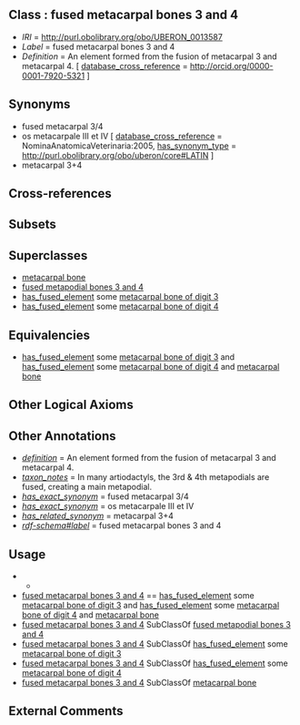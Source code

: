 
## Class : fused metacarpal bones 3 and 4

 * *IRI* = http://purl.obolibrary.org/obo/UBERON_0013587
 * *Label* = fused metacarpal bones 3 and 4
 * *Definition* = An element formed from the fusion of metacarpal 3 and metacarpal 4. [ [database_cross_reference](../../ef/oboInOwl#hasDbXref.md) = http://orcid.org/0000-0001-7920-5321 ]

## Synonyms

 * fused metacarpal 3/4
 * os metacarpale III et IV [ [database_cross_reference](../../ef/oboInOwl#hasDbXref.md) = NominaAnatomicaVeterinaria:2005, [has_synonym_type](../../pe/oboInOwl#hasSynonymType.md) = http://purl.obolibrary.org/obo/uberon/core#LATIN ]
 * metacarpal 3+4

## Cross-references


## Subsets


## Superclasses

 * [metacarpal bone](../../UBERON/74/UBERON_0002374.md)
 * [fused metapodial bones 3 and 4](../../UBERON/86/UBERON_0013586.md)
 * [has_fused_element](../../RO/74/RO_0002374.md) some [metacarpal bone of digit 3](../../UBERON/47/UBERON_0003647.md)
 * [has_fused_element](../../RO/74/RO_0002374.md) some [metacarpal bone of digit 4](../../UBERON/48/UBERON_0003648.md)

## Equivalencies

 * [has_fused_element](../../RO/74/RO_0002374.md) some [metacarpal bone of digit 3](../../UBERON/47/UBERON_0003647.md) and [has_fused_element](../../RO/74/RO_0002374.md) some [metacarpal bone of digit 4](../../UBERON/48/UBERON_0003648.md) and [metacarpal bone](../../UBERON/74/UBERON_0002374.md)

## Other Logical Axioms


## Other Annotations

 * *[definition](../../IAO/15/IAO_0000115.md)* = An element formed from the fusion of metacarpal 3 and metacarpal 4.
 * *[taxon_notes](../../UBPROP/08/UBPROP_0000008.md)* = In many artiodactyls, the 3rd & 4th metapodials are fused, creating a main metapodial.
 * *[has_exact_synonym](../../ym/oboInOwl#hasExactSynonym.md)* = fused metacarpal 3/4
 * *[has_exact_synonym](../../ym/oboInOwl#hasExactSynonym.md)* = os metacarpale III et IV
 * *[has_related_synonym](../../ym/oboInOwl#hasRelatedSynonym.md)* = metacarpal 3+4
 * *[rdf-schema#label](../../el/rdf-schema#label.md)* = fused metacarpal bones 3 and 4

## Usage

 * -
 * [fused metacarpal bones 3 and 4](../../UBERON/87/UBERON_0013587.md) == [has_fused_element](../../RO/74/RO_0002374.md) some [metacarpal bone of digit 3](../../UBERON/47/UBERON_0003647.md) and [has_fused_element](../../RO/74/RO_0002374.md) some [metacarpal bone of digit 4](../../UBERON/48/UBERON_0003648.md) and [metacarpal bone](../../UBERON/74/UBERON_0002374.md)
 * [fused metacarpal bones 3 and 4](../../UBERON/87/UBERON_0013587.md) SubClassOf [fused metapodial bones 3 and 4](../../UBERON/86/UBERON_0013586.md)
 * [fused metacarpal bones 3 and 4](../../UBERON/87/UBERON_0013587.md) SubClassOf [has_fused_element](../../RO/74/RO_0002374.md) some [metacarpal bone of digit 3](../../UBERON/47/UBERON_0003647.md)
 * [fused metacarpal bones 3 and 4](../../UBERON/87/UBERON_0013587.md) SubClassOf [has_fused_element](../../RO/74/RO_0002374.md) some [metacarpal bone of digit 4](../../UBERON/48/UBERON_0003648.md)
 * [fused metacarpal bones 3 and 4](../../UBERON/87/UBERON_0013587.md) SubClassOf [metacarpal bone](../../UBERON/74/UBERON_0002374.md)

## External Comments

